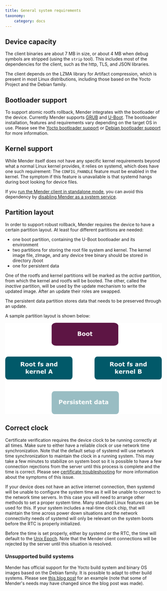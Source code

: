 ```yaml
---
title: General system requirements
taxonomy:
    category: docs
---
```


## Device capacity
The client binaries are about 7 MB in size, or about 4 MB when debug symbols are
stripped (using the `strip` tool). This includes most of the dependencies for
the client, such as the http, TLS, and JSON libraries.

The client depends on the LZMA library for Artifact compression, which is
present in most Linux distributions, including those based on the Yocto Project
and the Debian family.

## Bootloader support

To support atomic rootfs rollback, Mender integrates with the bootloader of the device. Currently Mender supports [GRUB](https://www.gnu.org/software/grub/?target=_blank) and [U-Boot](http://www.denx.de/wiki/U-Boot?target=_blank). The bootloader installation, features and requirements vary depending on the target OS in use.  Please see the [Yocto bootloader support](../02.Yocto-project/02.Bootloader-support/docs.md) or [Debian bootloader support](../02.Yocto-project/02.Bootloader-support/docs.md) for more information.

## Kernel support
While Mender itself does not have any specific kernel requirements beyond what a normal Linux kernel provides, it relies on systemd, which does have one such requirement: The `CONFIG_FHANDLE` feature must be enabled in the kernel. The symptom if this feature is unavailable is that systemd hangs during boot looking for device files.

If you [run the Mender client in standalone mode](../../02.Overview/01.Introduction/docs.md#modes-of-operation), you can avoid this dependency by [disabling Mender as a system service](../../04.Artifacts/10.Yocto-project/02.Image-configuration/docs.md#disabling-mender-as-a-system-service).

## Partition layout
In order to support robust rollback, Mender requires the device to have a certain partition layout.
At least four different partitions are needed:
* one boot partition, containing the U-Boot bootloader and its environment
* two partitions for storing the root file system and kernel. The kernel image file, zImage, and any device tree binary should be stored in directory /boot
* one for persistent data

One of the rootfs and kernel partitions will be marked as the *active* partition, from which the kernel and rootfs will be booted.
The other, called the *inactive* partition, will be used by the update mechanism to write the updated image.
After an update their roles are swapped.

The persistent data partition stores data that needs to be preserved through an update.

A sample partition layout is shown below:

![Mender client partition layout](mender_client_partition_layout.png)

## Correct clock
Certificate verification requires the device clock to be running correctly at all times.
Make sure to either have a reliable clock or use network time synchronization.
Note that the default setup of systemd will use network time
synchronization to maintain the clock in a running system. This may
take a few minutes to stabilize on system boot so it is possible
to have a few connection rejections from the server until this process
is complete and the time is correct. Please see [certificate troubleshooting](../../201.Troubleshooting/03.Mender-Client/docs.md#certificate-expired-or-not-yet-valid) for more information about the symptoms of this issue.

If your device does not have an active internet connection, then systemd
will be unable to configure the system time as it will be unable to connect
to the network time servers. In this case you will need to arrange other
methods to set a proper system time. Many standard Linux features can be
used for this. If your system includes a real-time clock chip, that will maintain the time
across power down situations and the network connectivity needs of systemd
will only be relevant on the system boots before the RTC is properly
initialized.

Before the time is set properly, either by systemd or the RTC, the time will
default to the [Unix Epoch](https://en.wikipedia.org/wiki/Unix_time?target=_blank).  Note
that the Mender client connections will be rejected by the server until this
situation is resolved.

### Unsupported build systems

Mender has official support for the Yocto build system and binary OS images based on the Debian family. It is possible to adapt to other build systems. Please see [this blog post](https://mender.io/blog/porting-mender-to-a-non-yocto-build-system?target=_blank) for an example (note that some of Mender's needs may have changed since the blog post was made).
